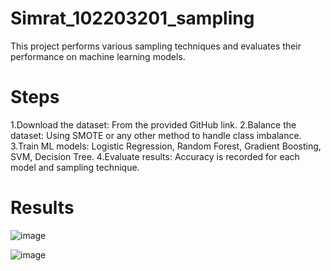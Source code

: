 # Simrat_102203201_sampling
This project performs various sampling techniques and evaluates their performance on machine learning models.

# Steps
1.Download the dataset: From the provided GitHub link.
2.Balance the dataset: Using SMOTE or any other method to handle class imbalance.
3.Train ML models: Logistic Regression, Random Forest, Gradient Boosting, SVM, Decision Tree.
4.Evaluate results: Accuracy is recorded for each model and sampling technique.

# Results

![image](https://github.com/user-attachments/assets/8f73b2bd-3e06-44dc-9a1c-2dcfce1ba8c1)

![image](https://github.com/user-attachments/assets/57d7fd3c-e2c8-4ef2-861f-6ea53ebff984)

